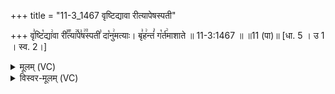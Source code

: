 +++
title = "11-3_1467 वृष्टिद्यावा रीत्यापेषस्पती"

+++
वृ꣣ष्टि꣡द्या꣢वा री꣣꣬त्या꣢꣯पे꣣ष꣢꣫स्पती꣣ दा꣡नु꣢मत्याः। बृ꣣ह꣢न्तं꣣ ग꣡र्त꣢माशाते ॥ 11-3:1467 ॥ ॥11 (पा)॥ [धा. 5 । उ 1 । स्व. 2।]

<details><summary>मूलम् (VC)</summary>

वृ꣣ष्टि꣡द्या꣢वा री꣣꣬त्या꣢꣯पे꣣ष꣢꣫स्पती꣣ दा꣡नु꣢मत्याः । बृ꣣ह꣢न्तं꣣ ग꣡र्त꣢माशाते ॥१४६७॥
</details>

<details><summary>विस्वर-मूलम् (VC)</summary>

वृष्टिद्यावा रीत्यापेषस्पती दानुमत्याः । बृहन्तं गर्तमाशाते ॥१४६७॥
</details>